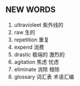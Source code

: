 ## NEW WORDS

1. ultravioleet 紫外线的
2. raw 生的
3. repetition 重复
4. expend 消费
5. drastic 极端的 激烈的
6. agitation 焦虑 忧虑
7. eliminate 消除 根除
8. glossary 词汇表 术语汇编
